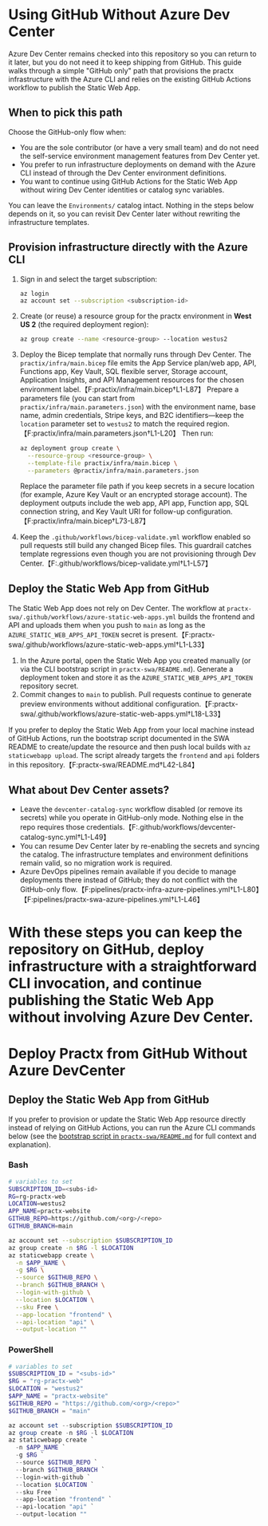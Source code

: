# Using GitHub Without Azure Dev Center

Azure Dev Center remains checked into this repository so you can return to it later, but you do not need it to keep shipping from GitHub. This guide walks through a simple "GitHub only" path that provisions the practx infrastructure with the Azure CLI and relies on the existing GitHub Actions workflow to publish the Static Web App.

## When to pick this path

Choose the GitHub-only flow when:

- You are the sole contributor (or have a very small team) and do not need the self-service environment management features from Dev Center yet.
- You prefer to run infrastructure deployments on demand with the Azure CLI instead of through the Dev Center environment definitions.
- You want to continue using GitHub Actions for the Static Web App without wiring Dev Center identities or catalog sync variables.

You can leave the `Environments/` catalog intact. Nothing in the steps below depends on it, so you can revisit Dev Center later without rewriting the infrastructure templates.

## Provision infrastructure directly with the Azure CLI

1. Sign in and select the target subscription:

   ```bash
   az login
   az account set --subscription <subscription-id>
   ```

2. Create (or reuse) a resource group for the practx environment in **West US 2** (the required deployment region):

   ```bash
   az group create --name <resource-group> --location westus2
   ```

3. Deploy the Bicep template that normally runs through Dev Center. The `practix/infra/main.bicep` file emits the App Service plan/web app, API, Functions app, Key Vault, SQL flexible server, Storage account, Application Insights, and API Management resources for the chosen environment label.【F:practix/infra/main.bicep†L1-L87】 Prepare a parameters file (you can start from `practix/infra/main.parameters.json`) with the environment name, base name, admin credentials, Stripe keys, and B2C identifiers—keep the `location` parameter set to `westus2` to match the required region.【F:practix/infra/main.parameters.json†L1-L20】 Then run:

   ```bash
   az deployment group create \
     --resource-group <resource-group> \
     --template-file practix/infra/main.bicep \
     --parameters @practix/infra/main.parameters.json
   ```

   Replace the parameter file path if you keep secrets in a secure location (for example, Azure Key Vault or an encrypted storage account). The deployment outputs include the web app, API app, Function app, SQL connection string, and Key Vault URI for follow-up configuration.【F:practix/infra/main.bicep†L73-L87】

4. Keep the `.github/workflows/bicep-validate.yml` workflow enabled so pull requests still build any changed Bicep files. This guardrail catches template regressions even though you are not provisioning through Dev Center.【F:.github/workflows/bicep-validate.yml†L1-L57】

## Deploy the Static Web App from GitHub

The Static Web App does not rely on Dev Center. The workflow at `practx-swa/.github/workflows/azure-static-web-apps.yml` builds the frontend and API and uploads them when you push to `main` as long as the `AZURE_STATIC_WEB_APPS_API_TOKEN` secret is present.【F:practx-swa/.github/workflows/azure-static-web-apps.yml†L1-L33】

1. In the Azure portal, open the Static Web App you created manually (or via the CLI bootstrap script in `practx-swa/README.md`). Generate a deployment token and store it as the `AZURE_STATIC_WEB_APPS_API_TOKEN` repository secret.
2. Commit changes to `main` to publish. Pull requests continue to generate preview environments without additional configuration.【F:practx-swa/.github/workflows/azure-static-web-apps.yml†L18-L33】

If you prefer to deploy the Static Web App from your local machine instead of GitHub Actions, run the bootstrap script documented in the SWA README to create/update the resource and then push local builds with `az staticwebapp upload`. The script already targets the `frontend` and `api` folders in this repository.【F:practx-swa/README.md†L42-L84】

## What about Dev Center assets?

- Leave the `devcenter-catalog-sync` workflow disabled (or remove its secrets) while you operate in GitHub-only mode. Nothing else in the repo requires those credentials.【F:.github/workflows/devcenter-catalog-sync.yml†L1-L49】
- You can resume Dev Center later by re-enabling the secrets and syncing the catalog. The infrastructure templates and environment definitions remain valid, so no migration work is required.
- Azure DevOps pipelines remain available if you decide to manage deployments there instead of GitHub; they do not conflict with the GitHub-only flow.【F:pipelines/practx-infra-azure-pipelines.yml†L1-L80】【F:pipelines/practx-swa-azure-pipelines.yml†L1-L46】

With these steps you can keep the repository on GitHub, deploy infrastructure with a straightforward CLI invocation, and continue publishing the Static Web App without involving Azure Dev Center.
=======
# Deploy Practx from GitHub Without Azure DevCenter

## Deploy the Static Web App from GitHub

If you prefer to provision or update the Static Web App resource directly instead of relying on GitHub Actions, you can run the Azure CLI commands below (see the [bootstrap script in `practx-swa/README.md`](../practx-swa/README.md) for full context and explanation).

### Bash

```bash
# variables to set
SUBSCRIPTION_ID=<subs-id>
RG=rg-practx-web
LOCATION=westus2
APP_NAME=practx-website
GITHUB_REPO=https://github.com/<org>/<repo>
GITHUB_BRANCH=main

az account set --subscription $SUBSCRIPTION_ID
az group create -n $RG -l $LOCATION
az staticwebapp create \
  -n $APP_NAME \
  -g $RG \
  --source $GITHUB_REPO \
  --branch $GITHUB_BRANCH \
  --login-with-github \
  --location $LOCATION \
  --sku Free \
  --app-location "frontend" \
  --api-location "api" \
  --output-location ""
```

### PowerShell

```powershell
# variables to set
$SUBSCRIPTION_ID = "<subs-id>"
$RG = "rg-practx-web"
$LOCATION = "westus2"
$APP_NAME = "practx-website"
$GITHUB_REPO = "https://github.com/<org>/<repo>"
$GITHUB_BRANCH = "main"

az account set --subscription $SUBSCRIPTION_ID
az group create -n $RG -l $LOCATION
az staticwebapp create `
  -n $APP_NAME `
  -g $RG `
  --source $GITHUB_REPO `
  --branch $GITHUB_BRANCH `
  --login-with-github `
  --location $LOCATION `
  --sku Free `
  --app-location "frontend" `
  --api-location "api" `
  --output-location ""
```